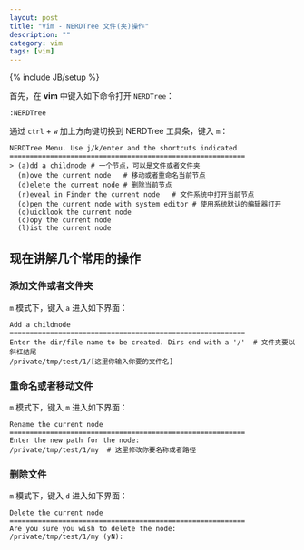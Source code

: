 ```yaml
---
layout: post
title: "Vim - NERDTree 文件(夹)操作"
description: ""
category: vim
tags: [vim]
---
```

{% include JB/setup %}

首先，在 **vim** 中键入如下命令打开 `NERDTree`：
	
	:NERDTree

通过 `ctrl` + `w` 加上方向键切换到 NERDTree 工具条，键入 `m`：


	NERDTree Menu. Use j/k/enter and the shortcuts indicated
	==========================================================
	> (a)dd a childnode	# 一个节点，可以是文件或者文件夹
	  (m)ove the current node	# 移动或者重命名当前节点
	  (d)elete the current node	# 删除当前节点
	  (r)eveal in Finder the current node	# 文件系统中打开当前节点
	  (o)pen the current node with system editor # 使用系统默认的编辑器打开
	  (q)uicklook the current node
	  (c)opy the current node
	  (l)ist the current node
	  

## 现在讲解几个常用的操作

### 添加文件或者文件夹

`m` 模式下，键入 `a` 进入如下界面：

	Add a childnode
	==========================================================
	Enter the dir/file name to be created. Dirs end with a '/'	# 文件夹要以斜杠结尾
	/private/tmp/test/1/[这里你输入你要的文件名]

### 重命名或者移动文件

`m` 模式下，键入 `m` 进入如下界面：
	
	Rename the current node
	==========================================================
	Enter the new path for the node:
	/private/tmp/test/1/my	# 这里修改你要名称或者路径
	

### 删除文件

`m` 模式下，键入 `d` 进入如下界面：
	
	Delete the current node
	==========================================================
	Are you sure you wish to delete the node:
	/private/tmp/test/1/my (yN):
	
	
	